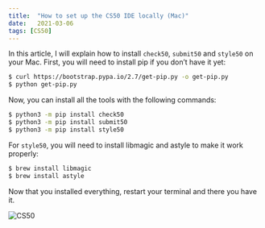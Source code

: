 ```yaml
---
title:  "How to set up the CS50 IDE locally (Mac)"
date:   2021-03-06
tags: [CS50]
---
```


In this article, I will explain how to install `check50`, `submit50` and `style50` on your Mac.
First, you will need to install pip if you don’t have it yet:
```bash
$ curl https://bootstrap.pypa.io/2.7/get-pip.py -o get-pip.py
$ python get-pip.py
```
Now, you can install all the tools with the following commands:
```bash
$ python3 -m pip install check50
$ python3 -m pip install submit50
$ python3 -m pip install style50
```
For `style50`, you will need to install libmagic and astyle to make it work properly:
```bash
$ brew install libmagic
$ brew install astyle
```
Now that you installed everything, restart your terminal and there you have it.

![CS50](https://user-images.githubusercontent.com/48802655/121961672-1772d480-cd3e-11eb-9b58-1d71c5a3ae70.png)
